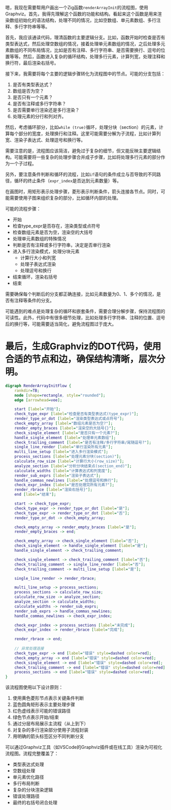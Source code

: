 嗯，我现在需要帮用户画出一个Zig函数`renderArrayInit`的流程图，使用Graphviz。首先，我得先理解这个函数的功能和结构。看起来这个函数是用来渲染数组初始化的语法结构，处理不同的情况，比如空数组、单元素数组、多行注释、多行字符串等等。

首先，我应该通读代码，理清函数的主要逻辑分支。比如，函数开始时检查是否有类型表达式，然后处理空数组的情况，接着处理单元素数组的情况，之后处理多元素数组的不同布局情况，比如是否有注释、多行字符串、是否需要换行、逗号的位置等等。然后，函数进入复杂的循环结构，处理多行元素，计算列宽，处理注释和换行符，最后渲染右括号。

接下来，我需要将每个主要的逻辑步骤转化为流程图中的节点。可能的分支包括：

1. 是否有类型表达式？
2. 数组是否为空？
3. 是否只有一个元素？
4. 是否有注释或多行字符串？
5. 是否需要单行渲染还是多行渲染？
6. 处理元素的分行和列对齐。

然后，考虑循环部分，比如`while (true)`循环，处理分块（section）的元素，计算每个部分的宽度，处理换行和注释。这里可能需要分解为子流程，比如计算列宽、渲染子表达式、处理逗号和换行等。

需要注意的是，流程图应该简洁，避免过于复杂的细节，但又能反映主要逻辑结构。可能需要将一些复杂的处理步骤合并成子步骤，比如将处理多行元素的部分作为一个子过程。

另外，要注意条件判断和循环的流程，比如`if`语句的条件成立与否导致的不同路径，循环的终止条件（`expr_index`是否达到元素数量）等。

在画图时，用矩形表示处理步骤，菱形表示判断条件，箭头连接各节点。同时，可能需要使用子图来组织复杂的部分，比如循环内部的处理。

可能的流程步骤：

- 开始
- 检查type_expr是否存在，渲染类型或点符号
- 检查数组元素是否为空，渲染空的大括号
- 处理单元素数组的特殊情况
- 判断是否有注释或多行字符串，决定是否单行渲染
- 进入多行渲染模式，处理分块元素
  - 计算行大小和列宽
  - 处理子表达式渲染
  - 处理逗号和换行
- 结束循环，渲染右括号
- 结束

需要确保每个判断后的分支都正确连接，比如元素数量为0、1、多个的情况，是否有注释等条件的分支。

可能遇到的难点是处理复杂的循环和嵌套条件，需要合理分解步骤，保持流程图的可读性。此外，代码中有很多细节处理，比如处理多行字符串、注释的位置、逗号后的换行等，可能需要适当简化，避免流程图过于庞大。

最后，生成Graphviz的DOT代码，使用合适的节点和边，确保结构清晰，层次分明。
================================================
```dot
digraph RenderArrayInitFlow {
    rankdir=TB;
    node [shape=rectangle, style="rounded"];
    edge [arrowhead=vee];

    start [label="开始"];
    check_type_expr [label="检查是否有类型表达式(type_expr)"];
    render_type_or_dot [label="渲染类型表达式或点符号"];
    check_empty_array [label="数组元素是否为空?"];
    render_empty_braces [label="渲染空的大括号{}"];
    check_single_element [label="是否只有一个元素?"];
    handle_single_element [label="处理单元素数组"];
    check_trailing_comment [label="是否有注释/多行字符串/尾随逗号?"];
    single_line_render [label="单行渲染所有元素"];
    multi_line_setup [label="进入多行渲染模式"];
    process_sections [label="处理元素分块(section)"];
    calculate_row_size [label="计算行大小(row_size)"];
    analyze_section [label="分析分块结束点(section_end)"];
    calculate_widths [label="计算表达式和列宽度"];
    render_sub_exprs [label="渲染子表达式"];
    handle_commas_newlines [label="处理逗号和换行"];
    check_expr_index [label="是否处理完所有元素?"];
    render_rbrace [label="渲染右括号}"];
    end [label="结束"];

    start -> check_type_expr;
    check_type_expr -> render_type_or_dot [label="是"];
    check_type_expr -> render_type_or_dot [label="否"];
    render_type_or_dot -> check_empty_array;

    check_empty_array -> render_empty_braces [label="是"];
    render_empty_braces -> end;

    check_empty_array -> check_single_element [label="否"];
    check_single_element -> handle_single_element [label="是"];
    handle_single_element -> check_trailing_comment;

    check_single_element -> check_trailing_comment [label="否"];
    check_trailing_comment -> single_line_render [label="否"];
    check_trailing_comment -> multi_line_setup [label="是"];

    single_line_render -> render_rbrace;

    multi_line_setup -> process_sections;
    process_sections -> calculate_row_size;
    calculate_row_size -> analyze_section;
    analyze_section -> calculate_widths;
    calculate_widths -> render_sub_exprs;
    render_sub_exprs -> handle_commas_newlines;
    handle_commas_newlines -> check_expr_index;

    check_expr_index -> process_sections [label="未完成"];
    check_expr_index -> render_rbrace [label="完成"];

    render_rbrace -> end;
    
    // 异常处理连接
    check_type_expr -> end [label="错误" style=dashed color=red];
    check_empty_array -> end [label="错误" style=dashed color=red];
    check_single_element -> end [label="错误" style=dashed color=red];
    check_trailing_comment -> end [label="错误" style=dashed color=red];
    process_sections -> end [label="错误" style=dashed color=red];
}
```

该流程图使用以下设计原则：
1. 使用黄色菱形节点表示关键条件判断
2. 蓝色圆角矩形表示主要处理步骤
3. 红色虚线表示可能的错误路径
4. 绿色节点表示开始/结束
5. 通过分层布局展示主流程（从上到下）
6. 对复杂的多行渲染部分使用子流程封装
7. 用明确的箭头标签区分不同判断分支

可以通过Graphviz工具（如VSCode的Graphviz插件或在线工具）渲染为可视化流程图。流程完整覆盖了：
- 类型表达式处理
- 空数组处理
- 单元素优化路径
- 多行布局判断
- 复杂的分块渲染逻辑
- 错误处理路径
- 最终的右括号闭合处理